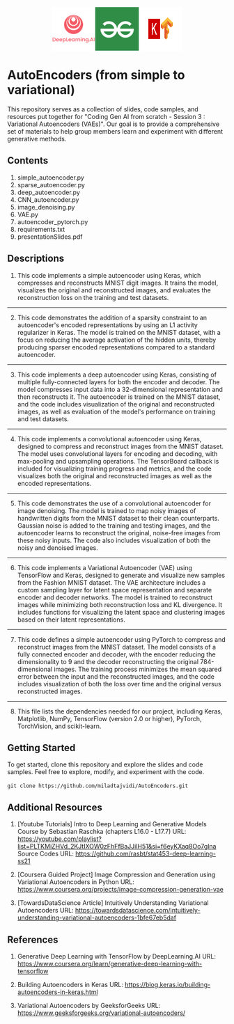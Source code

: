 <div style="display: flex; justify-content: center;">
  <img src="./images/DL_Logo.png" alt="Alt text 1" width="100" height="100">
  <img src="./images/g4g_Logo.png" alt="Alt text 2" width="100" height="100">
  <img src="./images/keras_Logo.png" alt="Alt text 3" width="100" height="100">
</div>


# AutoEncoders (from simple to variational)

This repository serves as a collection of slides, code samples, and resources put together for "Coding Gen AI from scratch - Session 3 : Variational Autoencoders (VAEs)". 
Our goal is to provide a comprehensive set of materials to help group members learn and experiment with different generative methods.

## Contents

1. simple_autoencoder.py
2. sparse_autoencoder.py
3. deep_autoencoder.py
4. CNN_autoencoder.py
5. image_denoising.py
6. VAE.py
7. autoencoder_pytorch.py
8. requirements.txt
9. presentationSlides.pdf  


## Descriptions

1. This code implements a simple autoencoder using Keras, which compresses and reconstructs MNIST digit images. It trains the model, visualizes the original and reconstructed images, and evaluates the reconstruction loss on the training and test datasets.
------------------------------------------------------------------------------------
2. This code demonstrates the addition of a sparsity constraint to an autoencoder's encoded representations by using an L1 activity regularizer in Keras. The model is trained on the MNIST dataset, with a focus on reducing the average activation of the hidden units, thereby producing sparser encoded representations compared to a standard autoencoder.
------------------------------------------------------------------------------------
3. This code implements a deep autoencoder using Keras, consisting of multiple fully-connected layers for both the encoder and decoder. The model compresses input data into a 32-dimensional representation and then reconstructs it. The autoencoder is trained on the MNIST dataset, and the code includes visualization of the original and reconstructed images, as well as evaluation of the model's performance on training and test datasets.
------------------------------------------------------------------------------------
4. This code implements a convolutional autoencoder using Keras, designed to compress and reconstruct images from the MNIST dataset. The model uses convolutional layers for encoding and decoding, with max-pooling and upsampling operations. The TensorBoard callback is included for visualizing training progress and metrics, and the code visualizes both the original and reconstructed images as well as the encoded representations.
------------------------------------------------------------------------------------
5. This code demonstrates the use of a convolutional autoencoder for image denoising. The model is trained to map noisy images of handwritten digits from the MNIST dataset to their clean counterparts. Gaussian noise is added to the training and testing images, and the autoencoder learns to reconstruct the original, noise-free images from these noisy inputs. The code also includes visualization of both the noisy and denoised images.
------------------------------------------------------------------------------------
6. This code implements a Variational Autoencoder (VAE) using TensorFlow and Keras, designed to generate and visualize new samples from the Fashion MNIST dataset. The VAE architecture includes a custom sampling layer for latent space representation and separate encoder and decoder networks. The model is trained to reconstruct images while minimizing both reconstruction loss and KL divergence. It includes functions for visualizing the latent space and clustering images based on their latent representations.
------------------------------------------------------------------------------------
7. This code defines a simple autoencoder using PyTorch to compress and reconstruct images from the MNIST dataset. The model consists of a fully connected encoder and decoder, with the encoder reducing the dimensionality to 9 and the decoder reconstructing the original 784-dimensional images. The training process minimizes the mean squared error between the input and the reconstructed images, and the code includes visualization of both the loss over time and the original versus reconstructed images.
------------------------------------------------------------------------------------
8. This file lists the dependencies needed for our project, including Keras, Matplotlib, NumPy, TensorFlow (version 2.0 or higher), PyTorch, TorchVision, and scikit-learn.

## Getting Started

To get started, clone this repository and explore the slides and code samples.
Feel free to explore, modify, and experiment with the code.

`git clone https://github.com/miladtajvidi/AutoEncoders.git`


## Additional Resources

1. [Youtube Tutorials] Intro to Deep Learning and Generative Models Course by Sebastian Raschka (chapters L16.0 - L17.7)
URL: https://youtube.com/playlist?list=PLTKMiZHVd_2KJtIXOW0zFhFfBaJJilH51&si=f6eyKXaq8Oo7glna
Source Codes URL: https://github.com/rasbt/stat453-deep-learning-ss21

2. [Coursera Guided Project] Image Compression and Generation using Variational Autoencoders in Python
URL: https://www.coursera.org/projects/image-compression-generation-vae

3. [TowardsDataScience Article] Intuitively Understanding Variational Autoencoders
URL: https://towardsdatascience.com/intuitively-understanding-variational-autoencoders-1bfe67eb5daf


## References

1. Generative Deep Learning with TensorFlow by DeepLearning.AI
URL: https://www.coursera.org/learn/generative-deep-learning-with-tensorflow

2. Building Autoencoders in Keras
URL: https://blog.keras.io/building-autoencoders-in-keras.html 

3. Variational Autoencoders by GeeksforGeeks
URL: https://www.geeksforgeeks.org/variational-autoencoders/



